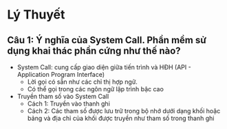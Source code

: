 # Lý Thuyết
## Câu 1: Ý nghĩa của System Call. Phần mềm sử dụng khai thác phần cứng như thế nào?
- System Call: cung cấp giao diện giữa tiến trình và HĐH  (API - Application Program Interface)
    + Lời gọi có sẵn như các chỉ thị hợp ngữ.
    + Có thể gọi trong các ngôn ngữ lập trình bậc cao
- Truyền tham số vào System Call
    + Cách 1: Truyền vào thanh ghi
    + Cách 2: Các tham số được lưu trữ trong bộ nhớ dưới dạng khối hoặc bảng và địa chỉ của khối được truyền như tham số trong thanh ghi